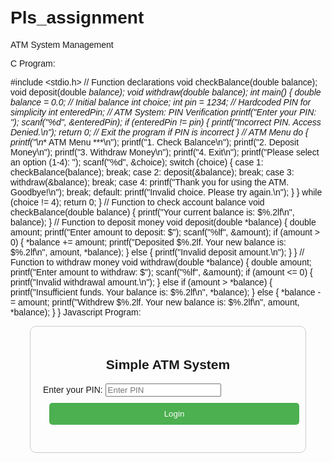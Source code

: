 # Pls_assignment


ATM System Management

C Program: 


#include <stdio.h> 
// Function declarations 
void checkBalance(double balance); 
void deposit(double *balance); 
void withdraw(double *balance); 
int main() { 
 double balance = 0.0; // Initial balance 
 int choice; 
 int pin = 1234; // Hardcoded PIN for simplicity 
 int enteredPin; 
 // ATM System: PIN Verification 
 printf("Enter your PIN: "); 
 scanf("%d", &enteredPin); 
 if (enteredPin != pin) { 
 printf("Incorrect PIN. Access Denied.\n"); 
 return 0; // Exit the program if PIN is incorrect 
 } 
 // ATM Menu
 do { 
 printf("\n*** ATM Menu ***\n"); 
 printf("1. Check Balance\n"); 
 printf("2. Deposit Money\n"); 
 printf("3. Withdraw Money\n"); 
 printf("4. Exit\n"); 
 printf("Please select an option (1-4): "); 
 scanf("%d", &choice); 
 switch (choice) { 
 case 1: 
 checkBalance(balance); 
 break; 
 case 2: 
 deposit(&balance); 
 break; 
 case 3: 
 withdraw(&balance); 
 break; 
 case 4: 
 printf("Thank you for using the ATM. Goodbye!\n");  break; 
 default: 
 printf("Invalid choice. Please try again.\n");  } 
 } while (choice != 4);
 return 0; 
} 
// Function to check account balance 
void checkBalance(double balance) { 
 printf("Your current balance is: $%.2lf\n", balance); 
} 
// Function to deposit money 
void deposit(double *balance) { 
 double amount; 
 printf("Enter amount to deposit: $"); 
 scanf("%lf", &amount); 
 if (amount > 0) { 
 *balance += amount; 
 printf("Deposited $%.2lf. Your new balance is: $%.2lf\n", amount, *balance);  } else { 
 printf("Invalid deposit amount.\n"); 
 } 
} 
// Function to withdraw money 
void withdraw(double *balance) { 
 double amount; 
 printf("Enter amount to withdraw: $"); 
 scanf("%lf", &amount);
 if (amount <= 0) { 
 printf("Invalid withdrawal amount.\n"); 
 } else if (amount > *balance) { 
 printf("Insufficient funds. Your balance is: $%.2lf\n", *balance);  } else { 
 *balance -= amount; 
 printf("Withdrew $%.2lf. Your new balance is: $%.2lf\n", amount, *balance);  } 
} 
Javascript Program: 
<!DOCTYPE html> 
<html lang="en"> 
<head> 
 <meta charset="UTF-8"> 
 <meta name="viewport" content="width=device-width, initial-scale=1.0">  <title>Simple ATM System</title>
 <style> 
 body { 
 font-family: Arial, sans-serif;  padding: 20px; 
 } 
 .container { 
 max-width: 400px; 
 margin: 0 auto; 
 padding: 20px; 
 border: 1px solid #ccc;  border-radius: 10px;  } 
 .container h2 { 
 text-align: center; 
 } 
 .btn { 
 padding: 10px; 
 margin: 10px; 
 width: 100%; 
 background-color: #4CAF50;  color: white; 
 border: none; 
 cursor: pointer; 
 border-radius: 5px; 
 } 
 .btn:hover { 
 background-color: #45a049;
 } 
 .error { 
 color: red; 
 } 
 .info { 
 color: green; 
 } 
 </style> 
</head> 
<body> 
 <div class="container"> 
 <h2>Simple ATM System</h2> 
 <div id="atm-container"> 
 <label for="pin">Enter your PIN:</label> 
 <input type="password" id="pin" placeholder="Enter PIN" required>  <button class="btn" onclick="login()">Login</button> 
 <p id="login-error" class="error"></p> 
 </div> 
 <div id="atm-menu" style="display:none;"> 
 <p id="balance-display"></p> 
 <button class="btn" onclick="checkBalance()">Check Balance</button>  <button class="btn" onclick="depositMoney()">Deposit Money</button>  <button class="btn" onclick="withdrawMoney()">Withdraw Money</button>  <button class="btn" onclick="logout()">Logout</button>  </div>
 </div> 
 <script> 
 let balance = 0; // Initial balance 
 const pinCode = "1234"; // Hardcoded PIN for simplicity 
 // Function to login and validate the PIN 
 function login() { 
 const enteredPin = document.getElementById("pin").value;  const loginError = document.getElementById("login-error"); 
 if (enteredPin === pinCode) { 
 // Hide login and show ATM menu 
 document.getElementById("atm-container").style.display = "none";  document.getElementById("atm-menu").style.display = "block";  updateBalanceDisplay(); 
 } else { 
 loginError.textContent = "Incorrect PIN. Please try again.";  } 
 } 
 // Function to display the current balance 
 function updateBalanceDisplay() { 
 document.getElementById("balance-display").textContent = `Current Balance:  $${balance.toFixed(2)}`; 
 }
 // Function to check balance 
 function checkBalance() { 
 updateBalanceDisplay(); 
 } 
 // Function to deposit money 
 function depositMoney() { 
 const amount = parseFloat(prompt("Enter amount to deposit:"));  if (amount > 0) { 
 balance += amount; 
 updateBalanceDisplay(); 
 alert(`You have successfully deposited $${amount.toFixed(2)}.`);  } else { 
 alert("Invalid deposit amount."); 
 } 
 } 
 // Function to withdraw money 
 function withdrawMoney() { 
 const amount = parseFloat(prompt("Enter amount to withdraw:"));  if (amount <= 0) { 
 alert("Invalid withdrawal amount."); 
 } else if (amount > balance) { 
 alert("Insufficient balance."); 
 } else { 
 balance -= amount; 
 updateBalanceDisplay();
 alert(`You have successfully withdrawn $${amount.toFixed(2)}.`);  } 
 } 
 // Function to logout and reset the system 
 function logout() { 
 balance = 0; // Reset balance 
 document.getElementById("atm-container").style.display = "block"; // Show login  document.getElementById("atm-menu").style.display = "none"; // Hide ATM menu  document.getElementById("pin").value = ""; // Clear PIN input  } 
 </script> 
</body> 
</html>
